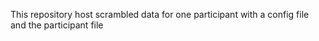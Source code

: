 This repository host scrambled data for one participant with a config file and the participant file
